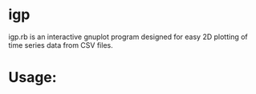 igp
===

igp.rb is an interactive gnuplot program designed for easy 2D plotting of time series data from CSV files.

Usage:
==
